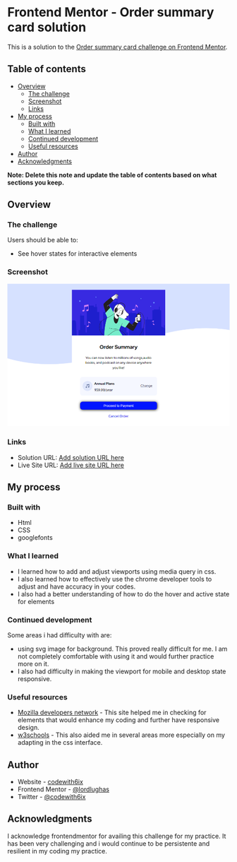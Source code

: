 # Frontend Mentor - Order summary card solution

This is a solution to the [Order summary card challenge on Frontend Mentor](https://www.frontendmentor.io/challenges/order-summary-component-QlPmajDUj). 

## Table of contents

- [Overview](#overview)
  - [The challenge](#the-challenge)
  - [Screenshot](#screenshot)
  - [Links](#links)
- [My process](#my-process)
  - [Built with](#built-with)
  - [What I learned](#what-i-learned)
  - [Continued development](#continued-development)
  - [Useful resources](#useful-resources)
- [Author](#author)
- [Acknowledgments](#acknowledgments)

**Note: Delete this note and update the table of contents based on what sections you keep.**

## Overview

### The challenge

Users should be able to:

- See hover states for interactive elements

### Screenshot

![](https://github.com/lordlughas/Summary-Order-Component/blob/main/design/order%20summary%20page%20desktop.PNG)


### Links

- Solution URL: [Add solution URL here](https://your-solution-url.com)
- Live Site URL: [Add live site URL here](https://your-live-site-url.com)

## My process
### Built with

- Html
- CSS
- googlefonts



### What I learned

- I learned how to add and adjust viewports using media query in css. 
- I also learned how to effectively use the chrome developer tools to adjust and have accuracy in your codes.
- I also had a better understanding of how to do the hover and active state for elements



### Continued development

Some areas i had difficulty with are:
- using svg image for background. This proved really difficult for me. I am not completely comfortable with using it and would further practice more on it.
- I also had difficulty in making the viewport for mobile and desktop state responsive. 




### Useful resources

- [Mozilla developers network](https://www.developer.mozilla.org) - This site helped me in checking for elements that would enhance my coding and further have responsive design. 
- [w3schools](https://www.w3schools.com) - This also aided me in several areas more especially on my adapting in the css interface. 



## Author

- Website - [codewith6ix](https://www.codewith6ix.com)
- Frontend Mentor - [@lordlughas](https://www.frontendmentor.io/profile/lordlughas)
- Twitter - [@codewith6ix](https://www.twitter.com/codewith6ix)


## Acknowledgments

I acknowledge frontendmentor for availing this challenge for my practice. It has been very challenging and i would continue to be persistente and resilient in my coding my practice.


